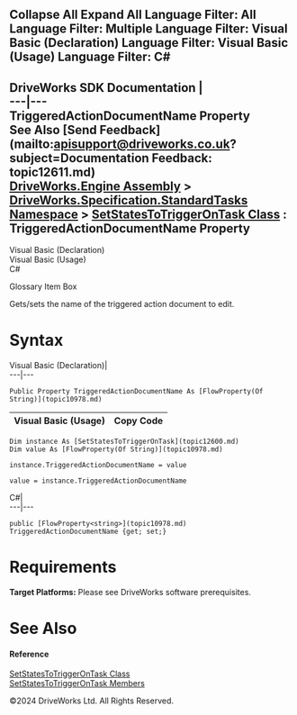        

 Collapse All Expand All  Language Filter: All  Language Filter: Multiple  Language Filter: Visual Basic (Declaration) Language Filter: Visual Basic (Usage) Language Filter: C#  
---  
DriveWorks SDK Documentation  |   
---|---  
TriggeredActionDocumentName Property   
See Also [Send Feedback](mailto:apisupport@driveworks.co.uk?subject=Documentation Feedback: topic12611.md)  
[DriveWorks.Engine Assembly](topic2156.md) > [DriveWorks.Specification.StandardTasks Namespace](topic11896.md) > [SetStatesToTriggerOnTask Class](topic12600.md) : TriggeredActionDocumentName Property  
---  
  
Visual Basic (Declaration)    
Visual Basic (Usage)    
C# 

Glossary Item Box

Gets/sets the name of the triggered action document to edit. 

# Syntax

Visual Basic (Declaration)|   
---|---  
      
    
    Public Property TriggeredActionDocumentName As [FlowProperty(Of String)](topic10978.md)  
  
Visual Basic (Usage)| Copy Code  
---|---  
      
    
    Dim instance As [SetStatesToTriggerOnTask](topic12600.md)
    Dim value As [FlowProperty(Of String)](topic10978.md)
     
    instance.TriggeredActionDocumentName = value
     
    value = instance.TriggeredActionDocumentName  
  
C#|   
---|---  
      
    
    public [FlowProperty<string>](topic10978.md) TriggeredActionDocumentName {get; set;}  
  
# Requirements

**Target Platforms:** Please see DriveWorks software prerequisites.

# See Also

#### Reference

[SetStatesToTriggerOnTask Class](topic12600.md)   
[SetStatesToTriggerOnTask Members](topic12601.md)

©2024 DriveWorks Ltd. All Rights Reserved.
